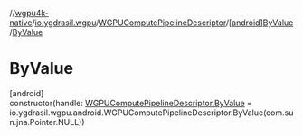 //[wgpu4k-native](../../../../index.md)/[io.ygdrasil.wgpu](../../index.md)/[WGPUComputePipelineDescriptor](../index.md)/[[android]ByValue](index.md)/[ByValue](-by-value.md)

# ByValue

[android]\
constructor(handle: [WGPUComputePipelineDescriptor.ByValue](../../../io.ygdrasil.wgpu.android/-w-g-p-u-compute-pipeline-descriptor/-by-value/index.md) = io.ygdrasil.wgpu.android.WGPUComputePipelineDescriptor.ByValue(com.sun.jna.Pointer.NULL))